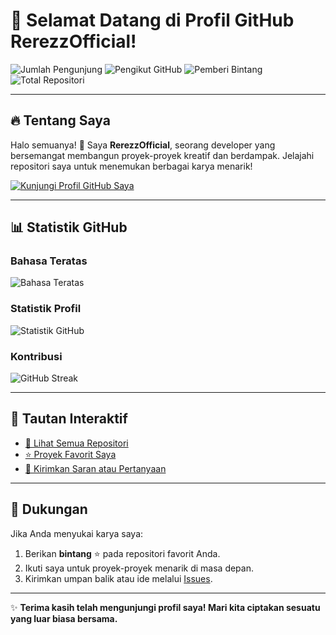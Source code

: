 # 🌟 Selamat Datang di Profil GitHub RerezzOfficial!

![Jumlah Pengunjung](https://komarev.com/ghpvc/?username=RerezzOfficial&color=brightgreen&style=flat-square)
![Pengikut GitHub](https://img.shields.io/github/followers/RerezzOfficial?style=social)
![Pemberi Bintang](https://img.shields.io/github/stars/RerezzOfficial?style=social)
![Total Repositori](https://img.shields.io/badge/Total%20Repositori-🌟%20%20Lihat%20Sekarang-orange)

---

## 🔥 Tentang Saya

Halo semuanya! 👋 Saya **RerezzOfficial**, seorang developer yang bersemangat membangun proyek-proyek kreatif dan berdampak. Jelajahi repositori saya untuk menemukan berbagai karya menarik!

[![Kunjungi Profil GitHub Saya](https://img.shields.io/badge/🌐%20Kunjungi%20Profil-Open%20Link-blue?style=for-the-badge)](https://github.com/RerezzOfficial)

---

## 📊 Statistik GitHub

### **Bahasa Teratas**
![Bahasa Teratas](https://github-readme-stats.vercel.app/api/top-langs/?username=RerezzOfficial&layout=compact&theme=radical)

### **Statistik Profil**
![Statistik GitHub](https://github-readme-stats.vercel.app/api?username=RerezzOfficial&show_icons=true&theme=radical)

### **Kontribusi**
![GitHub Streak](https://streak-stats.demolab.com/?user=RerezzOfficial&theme=radical)

---

## 🔗 Tautan Interaktif

- [💼 Lihat Semua Repositori](https://github.com/RerezzOfficial?tab=repositories)
- [⭐ Proyek Favorit Saya](https://github.com/RerezzOfficial?tab=stars)
- [💬 Kirimkan Saran atau Pertanyaan](https://github.com/RerezzOfficial/issues)

---

## 🌟 Dukungan

Jika Anda menyukai karya saya:
1. Berikan **bintang** ⭐ pada repositori favorit Anda.
2. Ikuti saya untuk proyek-proyek menarik di masa depan.
3. Kirimkan umpan balik atau ide melalui [Issues](https://github.com/RerezzOfficial/issues).

---

✨ **Terima kasih telah mengunjungi profil saya! Mari kita ciptakan sesuatu yang luar biasa bersama.**

